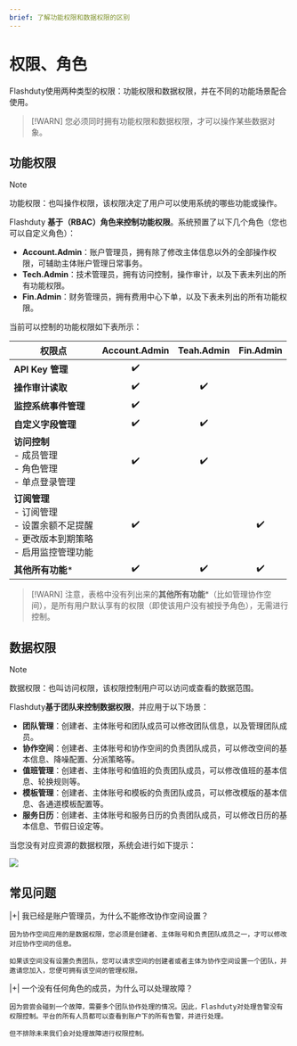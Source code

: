 ```yaml
---
brief: 了解功能权限和数据权限的区别
---
```


# 权限、角色

Flashduty使用两种类型的权限：功能权限和数据权限，并在不同的功能场景配合使用。

> [!WARN]
> 您必须同时拥有功能权限和数据权限，才可以操作某些数据对象。

## 功能权限
> [!NOTE]
> 功能权限：也叫操作权限，该权限决定了用户可以使用系统的哪些功能或操作。

Flashduty **基于（RBAC）角色来控制功能权限**。系统预置了以下几个角色（您也可以自定义角色）：

- **Account.Admin**：账户管理员，拥有除了修改主体信息以外的全部操作权限，可辅助主体账户管理日常事务。
- **Tech.Admin**：技术管理员，拥有访问控制，操作审计，以及下表未列出的所有功能权限。
- **Fin.Admin**：财务管理员，拥有费用中心下单，以及下表未列出的所有功能权限。

当前可以控制的功能权限如下表所示：

| 权限点 | Account.Admin | Teah.Admin | Fin.Admin |
| ------------ | :--------: | :--------:  | :--------: |
| **API Key 管理**    | ✔️       |            |            |
| **操作审计读取**     | ✔️ | ✔️ |  |
| **监控系统事件管理**    | ✔️ |  |  |
| **自定义字段管理**    | ✔️ | ✔️ |  |
| **访问控制** <br> - 成员管理<br> - 角色管理<br> - 单点登录管理     | ✔️ | ✔️ |  |
| **订阅管理** <br> - 订阅管理<br> - 设置余额不足提醒<br> - 更改版本到期策略<br> - 启用监控管理功能    | ✔️ |  | ✔️ |
| **其他所有功能*** | ✔️ | ✔️ | ✔️ |

> [!WARN]
> 注意，表格中没有列出来的**其他所有功能***（比如管理协作空间），是所有用户默认享有的权限（即使该用户没有被授予角色），无需进行控制。

## 数据权限
> [!NOTE]
> 数据权限：也叫访问权限，该权限控制用户可以访问或查看的数据范围。

Flashduty**基于团队来控制数据权限**，并应用于以下场景：

- **团队管理**：创建者、主体账号和团队成员可以修改团队信息，以及管理团队成员。
- **协作空间**：创建者、主体账号和协作空间的负责团队成员，可以修改空间的基本信息、降噪配置、分派策略等。
- **值班管理**：创建者、主体账号和值班的负责团队成员，可以修改值班的基本信息、轮换规则等。
- **模板管理**：创建者、主体账号和模板的负责团队成员，可以修改模版的基本信息、各通道模板配置等。
- **服务日历**：创建者、主体账号和服务日历的负责团队成员，可以修改日历的基本信息、节假日设定等。

当您没有对应资源的数据权限，系统会进行如下提示：

![](https://fcdoc.github.io/img/zh/flashduty/feature/permission/1.avif)

## 常见问题

|+| 我已经是账户管理员，为什么不能修改协作空间设置？

    因为协作空间应用的是数据权限，您必须是创建者、主体账号和负责团队成员之一，才可以修改对应协作空间的信息。

    如果该空间没有设置负责团队，您可以请求空间的创建者或者主体为协作空间设置一个团队，并邀请您加入，您便可拥有该空间的管理权限。

|+| 一个没有任何角色的成员，为什么可以处理故障？

    因为尝尝会碰到一个故障，需要多个团队协作处理的情况。因此，Flashduty对处理告警没有权限控制。平台的所有人员都可以查看到账户下的所有告警，并进行处理。

    但不排除未来我们会对处理故障进行权限控制。